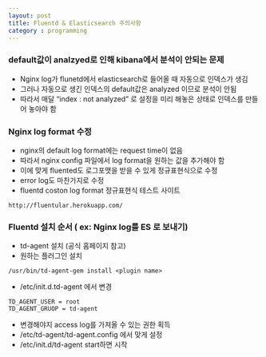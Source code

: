 ```yaml
---
layout: post
title: Fluentd & Elasticsearch 주의사항
category : programming
---
```


### default값이 analzyed로 인해 kibana에서 분석이 안되는 문제
- Nginx log가 flunetd에서 elasticsearch로 들어올 때 자동으로 인덱스가 생김
- 그러나 자동으로 생긴 인덱스의 default값은 analyzed 이므로 분석이 안됨
- 따라서 매달 “index : not analyzed” 로 설정을 미리 해놓은 상태로 인덱스를 만들어 놓아야 함

### Nginx log format 수정
- nginx의 default log format에는 request time이 없음
- 따라서 nginx config 파일에서 log format을 원하는 값을 추가해야 함
- 이에 맞게 fluented도 로그포맷을 받을 수 있게 정규표현식으로 수정
- error log도 마찬가지로 수정
- fluentd coston log format 정규표현식 테스트 사이트 

```
http://fluentular.herokuapp.com/
```

### Fluentd 설치 순서 ( ex: Nginx log를 ES 로 보내기)
- td-agent 설치 (공식 홈페이지 참고)
- 원하는 플러그인 설치 

```
/usr/bin/td-agent-gem install <plugin name>
```

-  /etc/init.d.td-agent 에서 변경

```
TD_AGENT_USER = root
TD_AGENT_GRUOP = td-agent
```

- 변경해야지 access log를 가져올 수 있는 권한 획득
- /etc/td-agent/td-agent.config 에서 맞게 설정
- /etc/init.d/td-agent start하면 시작